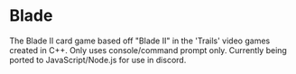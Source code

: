 # Blade
The Blade II card game based off "Blade II" in the 'Trails' video games created in C++. 
Only uses console/command prompt only. 
Currently being ported to JavaScript/Node.js for use in discord.
